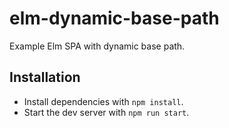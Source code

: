 # elm-dynamic-base-path
Example Elm SPA with dynamic base path.

## Installation

- Install dependencies with `npm install`.
- Start the dev server with `npm run start`.

